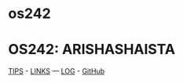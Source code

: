 # os242
# OS242: ARISHASHAISTA
[TIPS](https://www.google.com) - [LINKS](https://github.com/cbkadal/os242/blob/879e7262675f856637d282788a678753e340db9c/links.md) — [LOG](https://github.com/arishashaista/os242/blob/42f5504793fbaaa4dbc621a83a6e578f1c248908/TXT/mylog.txt) - [GitHub](arishashaista.github.io/os242/)
